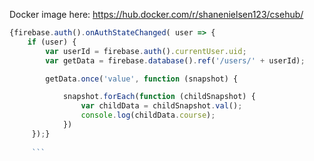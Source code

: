 Docker image here: 
https://hub.docker.com/r/shanenielsen123/csehub/


```javascript
{firebase.auth().onAuthStateChanged( user => {
    if (user) {
        var userId = firebase.auth().currentUser.uid;
        var getData = firebase.database().ref('/users/' + userId);

        getData.once('value', function (snapshot) {

            snapshot.forEach(function (childSnapshot) {
                var childData = childSnapshot.val();
                console.log(childData.course);
            })
     });}
     
     ```
